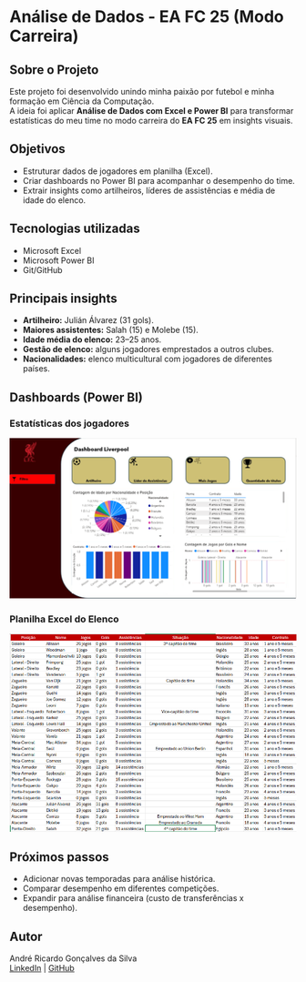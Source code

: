 # Análise de Dados - EA FC 25 (Modo Carreira)

## Sobre o Projeto
Este projeto foi desenvolvido unindo minha paixão por futebol e minha formação em Ciência da Computação.  
A ideia foi aplicar **Análise de Dados com Excel e Power BI** para transformar estatísticas do meu time no modo carreira do **EA FC 25** em insights visuais.

## Objetivos
- Estruturar dados de jogadores em planilha (Excel).  
- Criar dashboards no Power BI para acompanhar o desempenho do time.  
- Extrair insights como artilheiros, líderes de assistências e média de idade do elenco.  

## Tecnologias utilizadas
- Microsoft Excel  
- Microsoft Power BI  
- Git/GitHub  

## Principais insights
- **Artilheiro:** Julián Álvarez (31 gols).  
- **Maiores assistentes:** Salah (15) e Molebe (15).  
- **Idade média do elenco:** 23–25 anos.  
- **Gestão de elenco:** alguns jogadores emprestados a outros clubes.  
- **Nacionalidades:** elenco multicultural com jogadores de diferentes países.  

## Dashboards (Power BI)

### Estatísticas dos jogadores
![Dashboard Jogadores](img/imagem_2025-09-12_163912282.png)

### Planilha Excel do Elenco
![Dashboard Excel](img/excel.png)

## Próximos passos
- Adicionar novas temporadas para análise histórica.  
- Comparar desempenho em diferentes competições.  
- Expandir para análise financeira (custo de transferências x desempenho).  

## Autor
André Ricardo Gonçalves da Silva  
[LinkedIn](https://www.linkedin.com/in/andrericardogdasilva) | [GitHub](https://github.com/dedz-jpg)
